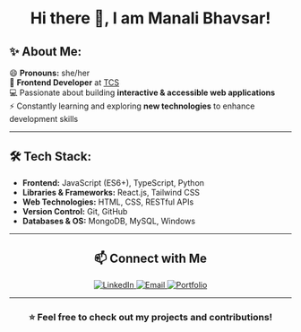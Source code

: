 <h1 align="center"> Hi there 👋, I am Manali Bhavsar! </h1>

<h2>✨ About Me:</h2>

😄 **Pronouns:** she/her  
🚀 **Frontend Developer** at [TCS](https://www.tcs.com/)  
💻 Passionate about building **interactive & accessible web applications**  
⚡ Constantly learning and exploring **new technologies** to enhance development skills  

---

<h2>🛠️ Tech Stack:</h2>

- **Frontend:** JavaScript (ES6+), TypeScript, Python  
- **Libraries & Frameworks:** React.js, Tailwind CSS  
- **Web Technologies:** HTML, CSS, RESTful APIs  
- **Version Control:** Git, GitHub  
- **Databases & OS:** MongoDB, MySQL, Windows  

---

<h2 align="center">📫 Connect with Me</h2>  

<p align="center">
  <a href="https://www.linkedin.com/in/manali-bhavsar/" target="_blank">
    <img src="https://img.shields.io/badge/LinkedIn-0A66C2?style=for-the-badge&logo=linkedin&logoColor=white" alt="LinkedIn">
  </a>
  <a href="mailto:manalisbhavsar@gmail.com">
    <img src="https://img.shields.io/badge/Email-D14836?style=for-the-badge&logo=gmail&logoColor=white" alt="Email">
  </a>
  <a href="#" target="_blank">
    <img src="https://img.shields.io/badge/Portfolio-24292F?style=for-the-badge&logo=github&logoColor=white" alt="Portfolio">
  </a>
</p>

---

<h3 align="center">⭐️ Feel free to check out my projects and contributions!</h3>
